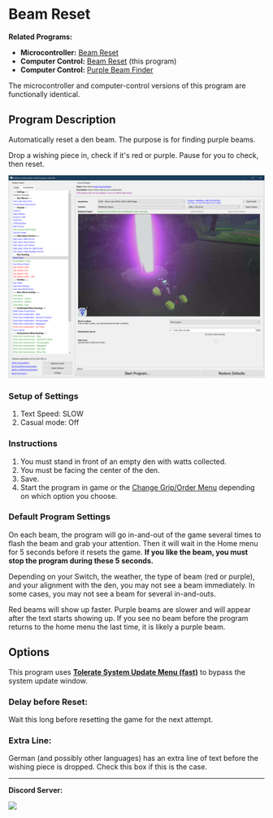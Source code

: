 # Beam Reset

**Related Programs:**
- **Microcontroller:** [Beam Reset](https://github.com/PokemonAutomation/Microcontroller/blob/master/Wiki/Programs/PokemonSwSh/BeamReset.md)
- **Computer Control:** [Beam Reset](https://github.com/PokemonAutomation/ComputerControl/blob/master/Wiki/Programs/PokemonSwSh/BeamReset.md) (this program)
- **Computer Control:** [Purple Beam Finder](https://github.com/PokemonAutomation/ComputerControl/blob/master/Wiki/Programs/PokemonSwSh/PurpleBeamFinder.md)

The microcontroller and computer-control versions of this program are functionally identical.


## Program Description

Automatically reset a den beam. The purpose is for finding purple beams.

Drop a wishing piece in, check if it's red or purple. Pause for you to check, then reset.

<img src="images/BeamReset-0.png">

### Setup of Settings

1. Text Speed: SLOW
2. Casual mode: Off

### Instructions

1. You must stand in front of an empty den with watts collected.
2. You must be facing the center of the den.
3. Save.
4. Start the program in game or the [Change Grip/Order Menu](https://github.com/PokemonAutomation/Microcontroller/blob/master/Wiki/Programs/NintendoSwitch/ChangeGripOrderMenu.md) depending on which option you choose.

### Default Program Settings

On each beam, the program will go in-and-out of the game several times to flash the beam and grab your attention. Then it will wait in the Home menu for 5 seconds before it resets the game. **If you like the beam, you must stop the program during these 5 seconds.**

Depending on your Switch, the weather, the type of beam (red or purple), and your alignment with the den, you may not see a beam immediately. In some cases, you may not see a beam for several in-and-outs.

Red beams will show up faster. Purple beams are slower and will appear after the text starts showing up. If you see no beam before the program returns to the home menu the last time, it is likely a purple beam.



## Options

This program uses [**Tolerate System Update Menu (fast)**](/Wiki/Programs/NintendoSwitch/FrameworkSettings.md#tolerate-system-update-menu-fast) to bypass the system update window.

### Delay before Reset:

Wait this long before resetting the game for the next attempt.

### Extra Line:

German (and possibly other languages) has an extra line of text before the wishing piece is dropped. Check this box if this is the case.


<hr>

**Discord Server:** 

[<img src="https://canary.discordapp.com/api/guilds/695809740428673034/widget.png?style=banner2">](https://discord.gg/cQ4gWxN)

